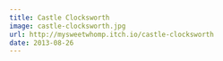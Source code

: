 ```yaml
---
title: Castle Clocksworth
image: castle-clocksworth.jpg
url: http://mysweetwhomp.itch.io/castle-clocksworth
date: 2013-08-26
---
```

